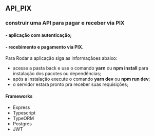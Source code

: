 ## API_PIX

### construir uma API para pagar e receber via PIX

#### - aplicação com autenticação;
#### - recebimento e pagamento via PIX.

Para Rodar a aplicação siga as informaçãoes abaixo:
- acesse a pasta back e use o comando **yarn** ou **npm install** para instalação dos pacotes ou dependências;
- após a instalação execute o comando **yarn dev** ou **npm run dev**;
- o servidor estará pronto pra receber suas requisições;

#### Frameworks
- Express
- Typescript
- TypeORM
- Postgres
- JWT
